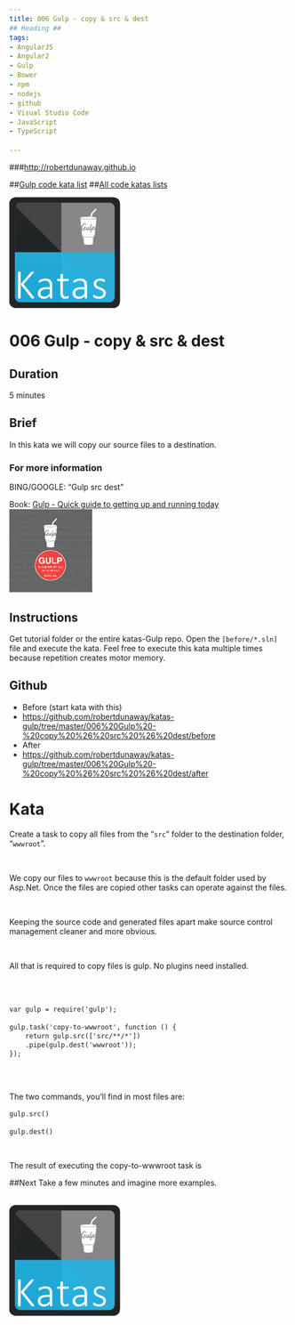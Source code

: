 ```yaml
---
title: 006 Gulp - copy & src & dest
## Heading ##
tags: 
- AngularJS
- Angular2
- Gulp
- Bower
- npm
- nodejs
- github
- Visual Studio Code
- JavaScript
- TypeScript

---
```


###http://robertdunaway.github.io

##[Gulp code kata list](http://mycodekatas.github.io/gulp.html)
##[All code katas lists](http://mycodekatas.github.io/)

 <img src="https://raw.githubusercontent.com/robertdunaway/katas-gulp/master/katas-Gulp-logo.png" alt="Smiley face" height="200" width="200"> 

# 006 Gulp - copy & src & dest

## Duration
5 minutes

## Brief
In this kata we will copy our source files to a destination.

### For more information 
BING/GOOGLE: “Gulp src dest”

Book: 
[Gulp - Quick guide to getting up and running today](http://www.amazon.com/Gulp-Quick-guide-getting-running-ebook/dp/B010NXMFF6/)
<br>
<img src="https://raw.githubusercontent.com/robertdunaway/gulp-book/master/bookcoverimage.PNG" alt="Smiley face" height="150" width="150">



## Instructions
Get tutorial folder or the entire katas-Gulp repo.
Open the `[before/*.sln]` file and execute the kata.
Feel free to execute this kata multiple times because repetition creates motor memory.

## Github
 - Before (start kata with this)
  - https://github.com/robertdunaway/katas-gulp/tree/master/006%20Gulp%20-%20copy%20%26%20src%20%26%20dest/before
 - After
  - https://github.com/robertdunaway/katas-gulp/tree/master/006%20Gulp%20-%20copy%20%26%20src%20%26%20dest/after


# Kata
Create a task to copy all files from the “`src`” folder to the destination folder, “`wwwroot`”.

<br>

We copy our files to `wwwroot` because this is the default folder used by Asp.Net.  Once the files are copied other tasks can operate against the files.

<br>

Keeping the source code and generated files apart make source control management cleaner and more obvious.  

<br>

All that is required to copy files is gulp.  No plugins need installed.

<br>

```

var gulp = require('gulp');

gulp.task('copy-to-wwwroot', function () {
    return gulp.src(['src/**/*'])
    .pipe(gulp.dest('wwwroot'));
});


```

<br>

The two commands, you’ll find in most files are:

    gulp.src()

    gulp.dest()

<br>

The result of executing the copy-to-wwwroot task is


##Next
Take a few minutes and imagine more examples. 

<br>

 <img src="https://raw.githubusercontent.com/robertdunaway/katas-gulp/master/katas-Gulp-logo.png" alt="Smiley face" height="200" width="200"> 